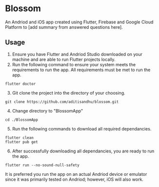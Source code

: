 # Blossom
An Andriod and iOS app created using Flutter, Firebase and Google Cloud Platform to [add summary from answered questions here].

## Usage
1. Ensure you have Flutter and Andriod Studio downloaded on your machine and are able to run Flutter projects locally.
2. Run the following command to ensure your system meets the requirements to run the app. All requirements must be met to run the app.
```
flutter doctor
```
3. Git clone the project into the directory of your choosing.
```
git clone https://github.com/aditisandhu/blossom.git
```
4. Change directory to "BlossomApp"
```
cd ./BlossomApp
```
5. Run the following commands to download all required dependancies.
```
flutter clean
flutter pub get
```
6. After successfully downloading all dependancies, you are ready to run the app. 
```
flutter run --no-sound-null-safety
```
It is preferred you run the app on an actual Andriod device or emulator since it was primarily tested on Andriod; however, iOS will also work.

